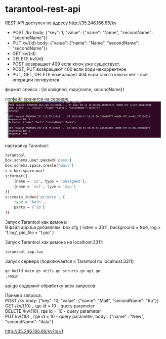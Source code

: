 # tarantool-rest-api

REST API доступен по адресу http://35.246.166.66/kv

- POST /kv body: {"key": 1, "value": {"name": "Name", "secondName": "secondName"}} 
- PUT kv/{id} body: {"value": {"name": "Name", "secondName": "secondName"}} 
- GET kv/{id} 
- DELETE kv/{id} 
- POST возвращает 409 если ключ уже существует, 
- POST, PUT возвращают 400 если боди некорректное 
- PUT, GET, DELETE возвращает 404 если такого ключа нет - все операции логируются

формат спейса : {id unsigned, map{name, secondName}}

логфайл хранится на сервере, ![logfile](./logfile.jpg)

настройка Tarantool:
```bash
tarantool
box.schema.user.passwd('pass')
box.schema.space.create("mail")
s = box.space.mail
s:format({
	{name = 'id', type = 'unsigned'},
	{name = 'val', type = 'map'}
})
s:create_index('primary', {
	type = 'hash',
	parts = {'id'}
})
```

Запуск Tarantool как демона: <br>
В файл app.lua добавляем:
	box.cfg {
		listen = 3311,
		background = true,
		log = '1.log',
		pid_file = '1.pid'
	}

Запуск Tarantool как демона на localhost:3311:
```bash
tarantool app.lua
```

Запуск сервера (подключается к Tarantool по localhost:3311)
```bash
go build main.go utils.go structs.go api.go
./main
```

api.go содержит обработку всех запросов

Пример запроса:<br>
	POST /kv body: {"key": 10, "value": {"name": "Mail", "secondName": "Ru"}} <br>
	GET /kv/{10} , где id = 10 - query parameter<br>
	DELETE /kv/{10}, где id = 10 - query parameter<br>
	PUT kv/{10} , где id = 10 - query parameter, body : {"name" : "New", "secondName": "data"}<br>

http://35.246.166.66/kv?id=1
